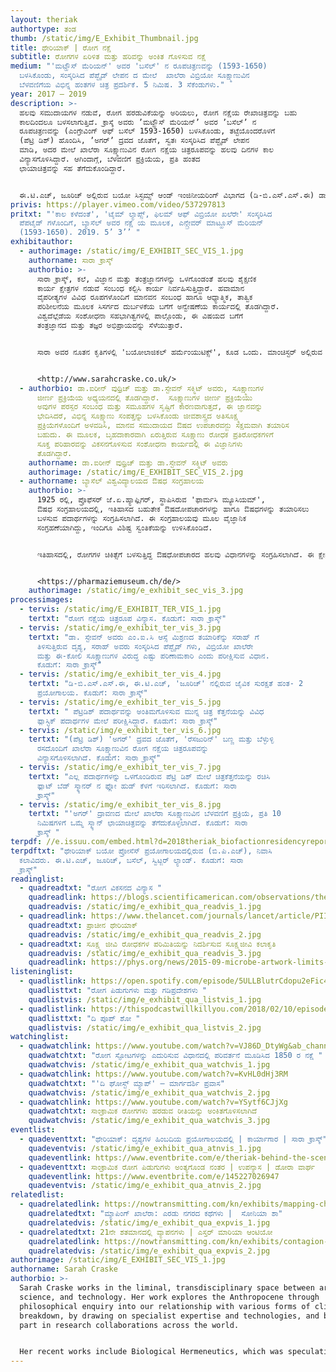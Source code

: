 ```yaml
---
layout: theriak
authortype: ತಂಡ
thumb: /static/img/E_Exhibit_Thumbnail.jpg
title: ಥೇರಿಯಾಕ್‌ | ರೋಗ ನಕ್ಷೆ
subtitle: ರೋಗಗಳ ಏರಿಳಿತ ಮತ್ತು ಹರಿವನ್ನು ಅಂಕಿತ ಗೊಳಿಸುವ ನಕ್ಷೆ
medium: "'ಮಟ್ಹೌಸ್‌ ಮೆರಿಯನ್‌' ಅವರ 'ಬಸೆಲ್‌' ನ ರೂಪಚಿತ್ರಣವನ್ನು (1593-1650)
  ಬಳಸಿಕೊಂಡು, ಸಂಸ್ಕರಿಸಿದ ಪೆಪ್ಟೈಡ್‌ ಲೇಪನ ದ ಮೇಲೆ  ಖಾಲೆರಾ ವಿಬ್ರಿಯೋ ಸೂಕ್ಷ್ಮಾಣುವಿನ
  ಬೆಳವಣಿಗೆಯ ವಿಭಿನ್ನ ಹಂತಗಳ ಚಿತ್ರ ಪ್ರದರ್ಶಿಕೆ. 5 ನಿಮಿಷ. 3 ಸೆಕೆಂಡುಗಳು."
year: 2017 – 2019
description: >-
  ಹಲವು ಸಮುದಾಯಗಳ ನಡುವೆ, ರೋಗ ಹರಡುವಿಕೆಯನ್ನು ಅರಿಯಲು, ರೋಗ ನಕ್ಷೆಯ ರೇಖಾಚಿತ್ರವನ್ನು ಬಹು
  ಕಾಲದಿಂದಲೂ ಬಳಸಲಾಗುತ್ತಿದೆ. ಕ್ರಾಸ್ಕೆ ಅವರು ʼಮಟ್ಹೌಸ್‌ ಮೆರಿಯನ್‌ʼ ಅವರ ʼಬಸೆಲ್‌ʼ ನ
  ರೂಪಚಿತ್ರಣವನ್ನು (ಎಂಗ್ರೇವಿಂಗ್‌ ಆಫ್‌ ಬಸೆಲ್ ‌1593-1650) ಬಳಸಿಕೊಂಡು, ತಟ್ಟೆಯೊಂದರೊಳಗೆ
  (ಪೆಟ್ರಿ ಡಿಶ್) ಹೊಂದಿಸಿ, ‌ʼಅಗರ್ʼ ದ್ರವದ ಜೊತೆಗೆ, ಸ್ವತಃ ಸಂಸ್ಕರಿಸಿದ ಪೆಪ್ಟೈಡ್‌ ಲೇಪನ
  ಮಾಡಿ, ಅದರ ಮೇಲೆ ಖಾಲೆರಾ ಸೂಕ್ಷ್ಮಾಣುವಿನ ರೋಗ ನಕ್ಷೆಯ ಚಿತ್ರರೂಪವನ್ನು ಹಲವು ದಿನಗಳ ಕಾಲ
  ವಿನ್ಯಾಸಗೊಳಿಸಿದ್ದಾರೆ. ಆಗಿಂದಾಗ್ಗೆ, ಬೆಳವಣಿಗೆ ಪ್ರಕ್ರಿಯೆಯ, ಪ್ರತಿ ಹಂತದ
  ಛಾಯಾಚಿತ್ರವನ್ನು ಸಹ ತೆಗೆದುಕೊಂಡಿದ್ದಾರೆ.


  ಈ.ಟಿ.ಎಚ್‌, ಜೂರಿಚ್‌ ಅಲ್ಲಿರುವ ಬಯೋ ಸಿಸ್ಟಮ್ಸ್‌ ಆಂಡ್‌ ಇಂಜಿನೀಯರಿಂಗ್‌ ವಿಭಾಗದ (ಡಿ-ಬಿ.ಎಸ್.ಎಸ್.ಈ) ಡಾ.ಐರೀನ್‌ ವುಥ್ರಿಚ್‌ ಮತ್ತು ಡಾ.ಸ್ಟೇವನ್‌ ಸ್ಕ್ಮಿಟ್ಟ್‌ ಅವರ ಸಹಭಾಗಿತ್ವ ಮತ್ತು ಪ್ರಯೋಗ ಕಾರ್ಯಗಳೊಡನೆ, ಈ ಕೃತಿಯನ್ನು ವಿನ್ಯಾಸಗೊಳಿಸಲಾಗಿದೆ.
privis: https://player.vimeo.com/video/537297813
pritxt: "'ಕಾಲ ಕಳೆದಂತೆ', 'ಟೈಮ್‌ ಲ್ಯಾಪ್ಸ್‌, ಫಿಲಮ್‌ ಆಫ್‌ ವಿಬ್ರಿಯೋ ಖಲೆರೇ' ಸಂಸ್ಕರಿಸಿದ
  ಪೆಪಟೈಡ್ ಗಳೊಂದಿಗೆ, ಬ್ಯಾಸೆಲ್‌ ಅವರ ನಕ್ಷೆ ಯ ಮೂಲಕ, ಎನ್ಗ್ರೇವರ್‌ ಮಾಟ್ಹೂಸ್‌ ಮೆರಿಯನ್‌
  (1593-1650). 2019. 5’ 3’’ "
exhibitauthor:
  - authorimage: /static/img/E_EXHIBIT_SEC_VIS_1.jpg
    authorname: ಸಾರಾ ಕ್ರಾಸ್ಕ್
    authorbio: >-
      ಸಾರಾ ಕ್ರಾಸ್ಕ್, ಕಲೆ, ವಿಜ್ಞಾನ ಮತ್ತು ತಂತ್ರಜ್ಞಾನಗಳನ್ನು ಒಳಗೊಂಡಂತೆ ಹಲವು ಶೈಕ್ಷಣಿಕ
      ಕಾರ್ಯ ಕ್ಷೇತ್ರಗಳ ನಡುವೆ ಸಂಬಂಧ ಕಲ್ಪಿಸಿ ಕಾರ್ಯ ನಿರ್ವಹಿಸುತ್ತಿದ್ದಾರೆ. ಹವಾಮಾನ
      ವೈಪರೀತ್ಯಗಳ ವಿವಿಧ ರೂಪಗಳೊಂದಿಗೆ ಮಾನವನ ಸಂಬಂಧ ಹಾಗೂ ಆಧ್ಯಾತ್ಮಿಕ, ತಾತ್ವಿಕ
      ಪರಿಶೀಲನೆಯ ಮೂಲಕ ಸಿಸರ್ಗದ ದುರ್ಬಳಕೆಯ ಬಗೆಗೆ ಅನ್ವೇಷಣೆಯ ಕಾರ್ಯದಲ್ಲಿ ತೊಡಗಿದ್ದಾರೆ. 
      ವಿಶ್ವದೆಲ್ಲೆಡೆಯ ಸಂಶೋಧನಾ ಸಹಭಾಗಿತ್ವಗಳಲ್ಲಿ ಪಾಲ್ಗೊಂಡು, ಈ ವಿಷಯದ ಬಗೆಗೆ
      ತಂತ್ರಜ್ಞಾನದ ಮತ್ತು ತಜ್ಞರ ಅಭಿಪ್ರಾಯವನ್ನು ಸೆಳೆಯುತ್ತಾರೆ.  


      ಸಾರಾ ಅವರ ನೂತನ ಕೃತಿಗಳಲ್ಲಿ 'ಬಯೋಲಾಜಿಕಲ್‌ ಹರ್ಮೆಂಯುಟಿಕ್ಸ್‌', ಕೂಡ ಒಂದು. ಮಾಂಚಿಸ್ಟರ್‌ ಅಲ್ಲಿರುವ ಇಂಗ್ಲಿಷ್‌ ಪ್ರಪಂಚದ ಅತಿ ಹಳೆಯ ಗ್ರಂಧಾಲಯವಾದ ಛೇತಮ್ಸ್‌ ಲೈಬ್ರರಿಯಲ್ಲಿ, ಅಳವಡಿಸಿದ ಕ್ಷೇತ್ರ- ನಿರ್ದಿಷ್ಟ ಸ್ಥಾವರದ ಮೂಲಕ ಈ ಕೃತಿಯನ್ನು ವಿಶ್ಲೇಷಣೆ ಯೊಂದಿಗೆ ಪ್ರಸ್ತುತ ಪಡಿಸಲಾಗಿತ್ತು. [](http://www.sarahcraske.co.uk/)


      <http://www.sarahcraske.co.uk/>
  - authorbio: ಡಾ.ಐರೀನ್‌ ವುಥ್ರಿಚ್‌ ಮತ್ತು ಡಾ.ಸ್ಟೇವನ್‌ ಸಕ್ಮಿಟ್‌ ಅವರು, ಸೂಕ್ಷ್ಮಾಣುಗಳ
      ಜೀರ್ಣ ಪ್ರಕ್ರಿಯೆಯ ಅಧ್ಯಯನದಲ್ಲಿ ತೊಡಗಿದ್ದಾರೆ.  ಸೂಕ್ಷ್ಮಾಣುಗಳ ಜೀರ್ಣ ಪ್ರಕ್ರಿಯೆಯು
      ಅವುಗಳ ಪರಸ್ಪರ ಸಂಬಂಧ ಮತ್ತು ಸಮೂಹಗಳ ಸೃಷ್ಟಿಗೆ ಕಾರಣವಾಗುತ್ತದೆ, ಈ ಜ್ಞಾನವನ್ನು
      ಭೇದಿಸಿದರೆ, ವಿಭಿನ್ನ ಸೂಕ್ಷ್ಮಾಣು ಸಂಪತ್ತನ್ನು ಬಳಸಿಕೊಂಡು ಜೀವಶಾಸ್ತ್ರದ ಅತಿಸೂಕ್ಷ್ಮ
      ಪ್ರಕ್ರಿಯೆಗಳೊಂದಿಗೆ ಅಳವಡಿಸಿ, ಮಾನವ ಸಮುದಾಯದ ಔಷದ ಉಪಚಾರವನ್ಜು ಸಕ್ಷಮವಾಗಿ ತಯಾರಿಸ
      ಬಹುದು. ಈ ಮೂಲಕ, ಬೃಹದಾಕಾರವಾಗಿ ಏರುತ್ತಿರುವ ಸೂಕ್ಷ್ಮಾಣು ರೋಧಕ ಪ್ರತಿರೋಧಕಗಳಿಗೆ
      ಸೂಕ್ತ ಪರಿಹಾರವನ್ನು ವಿಕಸನಗೊಳಿಸುವ ಸಂಶೋಧನಾ ಕಾರ್ಯದಲ್ಲಿ ಈ ವಿಜ್ಞಾನಿಗಳು
      ತೊಡಗಿದ್ದಾರೆ.
    authorname: ಡಾ.ಐರೀನ್‌ ವುಥ್ರಿಚ್‌ ಮತ್ತು ಡಾ.ಸ್ಟೇವನ್‌ ಸಕ್ಮಿಟ್‌ ಅವರು
    authorimage: /static/img/E_EXHIBIT_SEC_VIS_2.jpg
  - authorname: ಬ್ಯಾಸೆಲ್‌ ವಿಶ್ವವಿದ್ಯಾಲಯದ ಔಷಧ ಸಂಗ್ರಹಾಲಯ
    authorbio: >-
      1925 ರಲ್ಲಿ, ಪ್ರೊಫೆಸರ್‌ ಜೆ.ಏ.ಹ್ಯಾಫ್ಲಿಗರ್, ಸ್ಥಾಪಿಸಿರುವ 'ಫಾರ್ಮಸಿ ಮ್ಯೂಸಿಯಮ್',
      ಔಷಧ ಸಂಗ್ರಹಾಲಯದಲ್ಲಿ, ಇತಿಹಾಸದ ಬಹುತೇಕ ಔಷದೋಪಚಾರಗಳನ್ನು ಹಾಗೂ ಔಷಧಗಳನ್ನು ತಯಾರಿಸಲು
      ಬಳಸುವ ಪದಾರ್ಥಗಳನ್ನು ಸಂಗ್ರಹಿಸಲಾಗಿದೆ. ಈ ಸಂಗ್ರಹಾಲಯವು ಮೂಲ ವೈಜ್ಞಾನಿಕ
      ಸಂಗ್ರಹಣೆಯಾಗಿದ್ದು, ಇಂದಿಗೂ ವಿಶಿಷ್ಟ ಸ್ವಂತಿಕೆಯನ್ನು ಉಳಿಸಿಕೊಂಡಿದೆ.


      ಇತಿಹಾಸದಲ್ಲಿ, ರೋಗಗಳ ಚಿಕಿತ್ಸೆಗೆ ಬಳಸುತ್ತಿದ್ದ ಔಷಧೋಪಚಾರದ ಹಲವು ವಿಧಾನಗಳನ್ನು ಸಂಗ್ರಹಿಸಲಾಗಿದೆ. ಈ ಕ್ಷೇತ್ರದಲ್ಲಿ, ʼಬ್ಯಾಸೆಲ್‌ʼ ನಲ್ಲಿ ಔಷಧ ಉದ್ಯೋಗವು ಪ್ರಾರಂಭವಾಗುವ ತನಕವೂ, ಪುರಾತನ ಕಾಲದಿಂದ ಬೆಳೆದು ಬಂದ ವಿಭಿನ್ನ ಹಂತಗಳನ್ನು ದಾಖಲಿಸಲಾಗಿದೆ.


      <https://pharmaziemuseum.ch/de/>
    authorimage: /static/img/e_exhibit_sec_vis_3.jpg
processimages:
  - tervis: /static/img/E_EXHIBIT_TER_VIS_1.jpg
    tertxt: "ರೋಗ ನಕ್ಷೆಯ ಚಿತ್ರರೂಪ ವಿನ್ಯಾಸ. ಕೊಡುಗೆ: ಸಾರಾ ಕ್ರಾಸ್ಕ್"
  - tervis: /static/img/e_exhibit_ter_vis_3.jpg
    tertxt: "ಡಾ. ಸ್ಟೇವನ್‌ ಅವರು ಎಂ.ಐ.ಸಿ ಆಸ್ಸೆ ಮಿಶ್ರಣದ ತಯಾರಿಕೆನ್ನು ಸರಾಹ್‌ ಗೆ
      ತಿಳಿಸುತ್ತಿರುವ ದೃಶ್ಯ, ಸರಾಹ್‌ ಅವರು ಸಂಸ್ಕರಿಸಿದ ಪೆಪ್ಟೈಡ್‌ ಗಳು, ವಿಬ್ರಿಯೋ ಖಾಲೆರೇ
      ಮತ್ತು ಈ-ಕೋಲಿ ಸೂಕ್ಷ್ಮಾಣುಗಳ ವಿರುದ್ಧ ಎಷ್ಟು ಪರಿಣಾಮಕಾರಿ ಎಂದು ಪರೀಕ್ಷಿಸುವ ವಿಧಾನ.
      ಕೊಡುಗೆ: ಸಾರಾ ಕ್ರಾಸ್ಕ್"
  - tervis: /static/img/e_exhibit_ter_vis_4.jpg
    tertxt: "ಡಿ-ಬಿ.ಎಸ್.ಎಸ್.ಈ, ಈ.ಟಿ.ಎಚ್‌, 'ಜೂರಿಚ್' ನಲ್ಲಿರುವ ಜೈವಿಕ ಸುರಕ್ಷತೆ ಹಂತ- 2
      ಪ್ರಯೋಗಾಲಯ. ಕೊಡುಗೆ: ಸಾರಾ ಕ್ರಾಸ್ಕ್"
  - tervis: /static/img/e_exhibit_ter_vis_5.jpg
    tertxt: " ಪೆಟ್ರಿಡಿಶ್‌ ಪದಾರ್ಥವನ್ನು ಅಂತಿಮಗೊಳಿಸುವ ಮುನ್ನ ಚಿತ್ರ ಕೆತ್ತನೆಯನ್ನು ವಿವಿಧ
      ಪ್ಲಾಸ್ಟಿಕ್‌ ಪದಾರ್ಥಗಳ ಮೇಲೆ ಪರೀಕ್ಷಿಸಿದ್ದಾರೆ. ಕೊಡುಗೆ: ಸಾರಾ ಕ್ರಾಸ್ಕ್"
  - tervis: /static/img/e_exhibit_ter_vis_6.jpg
    tertxt: "(ಪೆಟ್ರಿ ಡಿಶ್) 'ಅಗರ್' ದ್ರವದ ಜೊತೆಗೆ, 'ರೆಸಜುರಿನ್‌' ಬಣ್ಣ‌ ಮತ್ತು ಬೆಳ್ಳುಳ್ಳಿ
      ರಸದೊಂದಿಗೆ ಖಾಲೆರಾ ಸೂಕ್ಷ್ಮಾಣುವಿನ ರೋಗ ನಕ್ಷೆಯ ಚಿತ್ರರೂಪವನ್ನು
      ವಿನ್ಯಾಸಗೊಳಿಸಲಾಗಿದೆ. ಕೊಡುಗೆ: ಸಾರಾ ಕ್ರಾಸ್ಕ್"
  - tervis: /static/img/e_exhibit_ter_vis_7.jpg
    tertxt: "ಎಲ್ಲ ಪದಾರ್ಥಗಳನ್ನು ಒಳಗೊಂಡಿರುವ ಪೆಟ್ರಿ ಡಿಶ್ ಮೇಲೆ ಚಿತ್ರಕೆತ್ತನೆಯನ್ನು ರಚಿಸಿ
      ಫ್ಲಾಟ್ ಬೆಡ್‌ ಸ್ಕ್ಯಾನರ್ ನ ಫ್ಲೋ‌ ಹುಡ್‌ ಕೆಳಗೆ ಇರಿಸಲಾಗಿದೆ. ಕೊಡುಗೆ: ಸಾರಾ
      ಕ್ರಾಸ್ಕ್"
  - tervis: /static/img/e_exhibit_ter_vis_8.jpg
    tertxt: "'ಅಗರ್' ದ್ರಾವಣದ ಮೇಲೆ ಖಾಲೆರಾ ಸೂಕ್ಷ್ಮಾಣುವಿನ ಬೆಳವಣಿಗೆ ಪ್ರಕ್ರಿಯೆ, ಪ್ರತಿ 10
      ನಿಮಿಷಗಳಿಗೆ ಒಮ್ಮೆ ಸ್ಕ್ಯಾನ್‌ ಛಾಯಾಚಿತ್ರವನ್ನು ತೆಗೆದುಕೊಳ್ಳಲಾಗಿದೆ. ಕೊಡುಗೆ: ಸಾರಾ
      ಕ್ರಾಸ್ಕ್ "
terpdf: //e.issuu.com/embed.html?d=2018theriak_biofactionresidencyreport_-_studio_sar&u=sciencegallerybengaluru
terpdftxt: "ಥೇರಿಯಾಕ್‌ ಬಯೋ ಪ್ರೋಸೆಸ್‌ ಪ್ರಯೋಗಾಲಯದಲ್ಲಿರುವ (ಬಿ.ಪಿ.ಎಚ್)‌, ನಿವಾಸಿ
  ಕಲಾವಿದರು. ಈ.ಟಿ.ಎಚ್‌, ಜೂರಿಚ್, ಬಸೆಲ್‌, ಸ್ವಿಟ್ಜರ್‌ ಲ್ಯಾಂಡ್‌. ಕೊಡುಗೆ: ಸಾರಾ
  ಕ್ರಾಸ್ಕ್"
readinglist:
  - quadreadtxt: "ರೋಗ ವಿಕಸನದ ವಿನ್ಯಾಸ "
    quadreadlink: https://blogs.scientificamerican.com/observations/the-topography-of-disease/
    quadreadvis: /static/img/e_exhibit_qua_readvis_1.jpg
  - quadreadlink: https://www.thelancet.com/journals/lancet/article/PIIS0140-6736(12)60846-0/fulltext
    quadreadtxt: ಪ್ರಾಚೀನ ಥೇರಿಯಾಕ್‌
    quadreadvis: /static/img/e_exhibit_qua_readvis_2.jpg
  - quadreadtxt: ಸೂಕ್ಷ್ಮ ಜೀವಿ ರೋಧಕಗಳ ಪರಿಮಿತಿಯನ್ನು ನಿದರ್ಶಿಸುವ ಸೂಕ್ಷ್ಮಜೀವಿ ಕಲಾಕೃತಿ
    quadreadvis: /static/img/e_exhibit_qua_readvis_3.jpg
    quadreadlink: https://phys.org/news/2015-09-microbe-artwork-limits-antibiotics.html
listeninglist:
  - quadlistlink: https://open.spotify.com/episode/5ULLBlutrCdopu2eFic4qV
    quadlisttxt: "ರೋಗ ಪಿಡುಗುಗಳು ಮತ್ತು ಗಡಿಪ್ರದೇಶಗಳು "
    quadlistvis: /static/img/e_exhibit_qua_listvis_1.jpg
  - quadlistlink: https://thispodcastwillkillyou.com/2018/02/10/episode-4-the-st-show/
    quadlisttxt: "ದಿ ಪೂಪ್‌ ಶೋ "
    quadlistvis: /static/img/e_exhibit_qua_listvis_2.jpg
watchinglist:
  - quadwatchlink: https://www.youtube.com/watch?v=VJ86D_DtyWg&ab_channel=Vox
    quadwatchtxt: "ರೋಗ ಸ್ಫೋಟಗಳನ್ನು ಎದುರಿಸುವ ವಿಧಾನದಲ್ಲಿ ಪರಿವರ್ತನೆ ಮೂಡಿಸಿದ 1850 ರ ನಕ್ಷೆ "
    quadwatchvis: /static/img/e_exhibit_qua_watchvis_1.jpg
  - quadwatchlink: https://www.youtube.com/watch?v=KvHL0dHj3RM
    quadwatchtxt: "'ದಿ ಘೋಸ್ಟ್‌ ಮ್ಯಾಪ್‌' – ಮಾರ್ಗದರ್ಶಿ ಪ್ರವಾಸ"
    quadwatchvis: /static/img/e_exhibit_qua_watchvis_2.jpg
  - quadwatchlink: https://www.youtube.com/watch?v=YSytf6CJjXg
    quadwatchtxt: ಸಾಂಕ್ರಾಮಿಕ ರೋಗಗಳು ಹರಡುವ ರೀತಿಯನ್ನು ಅಂಕಿತಗೊಳಿಸಲಾಗಿದೆ
    quadwatchvis: /static/img/e_exhibit_qua_watchvis_3.jpg
eventlist:
  - quadeventtxt: "ಥೇರಿಯಾಕ್‌: ದೃಶ್ಯಗಳ ಹಿಂಬದಿಯ ಪ್ರಯೋಗಾಲಯದಲ್ಲಿ | ಕಾರ್ಯಾಗಾರ | ಸಾರಾ ಕ್ರಾಸ್ಕ್"
    quadeventvis: /static/img/e_exhibit_qua_atnvis_1.jpg
    quadeventlink: https://www.eventbrite.com/e/theriak-behind-the-scenes-in-a-lab-workshop-registration-145820165039
  - quadeventtxt: ಸಾಂಕ್ರಾಮಿಕ ರೋಗ ಪಿಡುಗುಗಳು ಅಂತ್ಯಗೊಂಡ ನಂತರ | ಉಪನ್ಯಾಸ | ಡೋರಾ ವಾರ್ಘ
    quadeventlink: https://www.eventbrite.com/e/145227026947
    quadeventvis: /static/img/e_exhibit_qua_atnvis_2.jpg
relatedlist:
  - quadrelatedlink: https://nowtransmitting.com/kn/exhibits/mapping-cholera/
    quadrelatedtxt: "ಮ್ಯಾಪಿಂಗ್‌ ಖಾಲೆರಾ: ಎರಡು ನಗರದ ಕಥೆಗಳು |  ಸೋನಿಯಾ ಶಾ"
    quadrelatedvis: /static/img/e_exhibit_qua_expvis_1.jpg
  - quadrelatedtxt: 21ನೇ ಶತಮಾನದಲ್ಲಿ ವ್ಯಾಪನಗಳು | ಎಸ್ತರ್‌ ಮಾರಿಯಾ ಆಂಟಿಯೋ
    quadrelatedlink: https://nowtransmitting.com/kn/exhibits/contagion-21st-century/
    quadrelatedvis: /static/img/e_exhibit_qua_expvis_2.jpg
authorimage: /static/img/E_EXHIBIT_SEC_VIS_1.jpg
authorname: Sarah Craske
authorbio: >-
  Sarah Craske works in the liminal, transdisciplinary space between art,
  science, and technology. Her work explores the Anthropocene through
  philosophical enquiry into our relationship with various forms of climate
  breakdown, by drawing on specialist expertise and technologies, and by taking
  part in research collaborations across the world. 


  Her recent works include Biological Hermeneutics, which was speculatively presented through a site-specific installation at Chethams’ Library, Manchester—the oldest public library in the English-speaking world. Her recent awards include the NOVA award (1300 artist applicants) on graduation from Central St Martins (first-class MA Art & Science), an AHRC Science in Culture Innovation Award, and a Biofaction International artist-in-residency in Switzerland.
---
```

